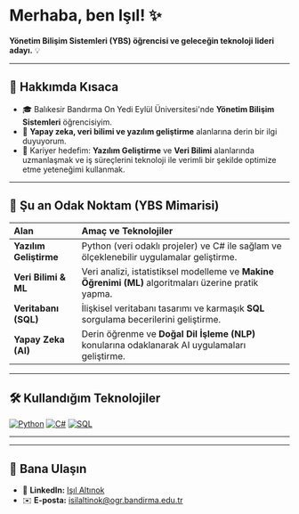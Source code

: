 # Merhaba, ben Işıl! ✨

**Yönetim Bilişim Sistemleri (YBS) öğrencisi ve geleceğin teknoloji lideri adayı.** 💡

---

## 🚀 Hakkımda Kısaca

* 🎓 Balıkesir Bandırma On Yedi Eylül Üniversitesi'nde **Yönetim Bilişim Sistemleri** öğrencisiyim.
* 🧠 **Yapay zeka, veri bilimi ve yazılım geliştirme** alanlarına derin bir ilgi duyuyorum.
* 🎯 Kariyer hedefim: **Yazılım Geliştirme** ve **Veri Bilimi** alanlarında uzmanlaşmak ve iş süreçlerini teknoloji ile verimli bir şekilde optimize etme yeteneğimi kullanmak.

---

## 🔭 Şu an Odak Noktam (YBS Mimarisi)

| Alan | Amaç ve Teknolojiler |
| :--- | :--- |
| **Yazılım Geliştirme** | Python (veri odaklı projeler) ve C# ile sağlam ve ölçeklenebilir uygulamalar geliştirme. |
| **Veri Bilimi & ML** | Veri analizi, istatistiksel modelleme ve **Makine Öğrenimi (ML)** algoritmaları üzerine pratik yapma. |
| **Veritabanı (SQL)** | İlişkisel veritabanı tasarımı ve karmaşık **SQL** sorgulama becerilerini geliştirme. |
| **Yapay Zeka (AI)** | Derin öğrenme ve **Doğal Dil İşleme (NLP)** konularına odaklanarak AI uygulamaları geliştirme. |

---

## 🛠️ Kullandığım Teknolojiler

[![Python](https://img.shields.io/badge/Python-3670A0?style=for-the-badge&logo=python&logoColor=ffdd54)](https://www.python.org/)
[![C#](https://img.shields.io/badge/C%23-239120?style=for-the-badge&logo=c-sharp&logoColor=white)](https://dotnet.microsoft.com/)
[![SQL](https://img.shields.io/badge/SQL-4479A5?style=for-the-badge&logo=mysql&logoColor=white)](https://www.mysql.com/)


---

---

## 📧 Bana Ulaşın

* 🔗 **LinkedIn:** [Işıl Altınok](https://www.linkedin.com/in/i%C5%9F%C4%B1l-alt%C4%B1nok-2b9569286)
* ✉️ **E-posta:** [isilaltinok@ogr.bandirma.edu.tr](mailto:isilaltinok@ogr.bandirma.edu.tr)
